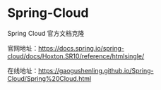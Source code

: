 # Spring-Cloud
Spring Cloud 官方文档克隆

官网地址：https://docs.spring.io/spring-cloud/docs/Hoxton.SR10/reference/htmlsingle/

在线地址：https://gaogushenling.github.io/Spring-Cloud/Spring%20Cloud.html
